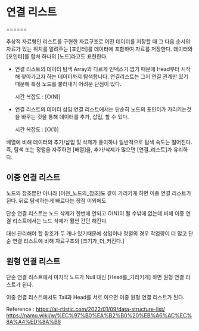 # 연결 리스트
======

추상적 자료형인 리스트를 구현한 자료구조로
어떤 데이터를 저장할 때 그 다음 순서의 자료가 있는 위치를 알려주는
[포인터]를 데이터에 포함하여 자료를 저장한다.
데이터와 [포인터]를 합쳐 하나의 [노드]라고도 표현한다.

- 연결 리스트의 데이터 탐색
  Array와 다르게 인덱스가 없기 때문에 Head부터 시작해
  찾아가고자 하는 데이터까지 탐색합니다.
  연결리스트는 그저 연결 관계만 있기 때문에 특정 노드를 불러내기 어려운
  단점이 있다.

  시간 복잡도 : [O(N)]

- 연결 리스트의 데이터 삽입
  연결 리스트에서는 단순히 노드의 포인터가 가리키는것을 바꾸는 것을 통해
  데이터를 추가, 삽입, 할 수 있다.

  시간 복잡도 : [O(1)]

배열에 비해 데이터의 추가/삽입 및 삭제가 용이하나 일반적으로
탐색 속도는 떨어진다.
즉, 탐색 또는 정렬을 자주하면 [배열]을,
추가/삭제가 많으면 [연결_리스트]가 유리하다.

## 이중 연결 리스트

노드의 참조뿐만 아니라 [이전_노드의_참조]도 같이 가리키게 하면
이중 연결 리스트가 된다. 뒤로 탐색하는게 빠르다는 장점 이외에도

단순 연결 리스트는 노드 삭제가 한번에 안되고 O(N)이 될 수밖에 없는데 비해
이중 연결 리스트에서는 노드 삭제가 훨씬 간단 해진다.

대신 관리해야 할 참조가 두 개나 있기때문에 삽입이나 정렬의 경우
작업량이 더 많고 단순 연결 리스트에 비해 자료구조의 [크기가_더_커진다.]

## 원형 연결 리스트

단순 연결 리스트에서 마지막 노드가 Null 대신 [Head를_가리키게] 하면
원형 연결 리스트가 된다.

이중 연결 리스트에서도 Tali과 Head를 서로 이으면
이중 원형 연결 리스트가 된다.


Reference :
https://ai-rtistic.com/2022/01/09/data-structure-list/
https://namu.wiki/w/%EC%97%B0%EA%B2%B0%20%EB%A6%AC%EC%8A%A4%ED%8A%B8